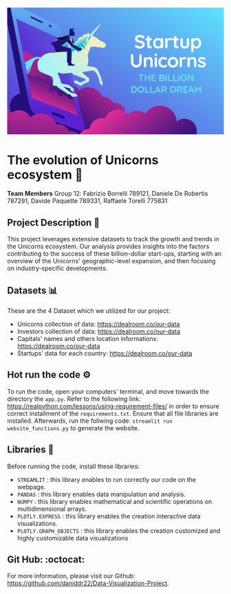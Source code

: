 ![Banner](https://github.com/daniddr22/Data-Visualization-Project/blob/main/1687247097069.png)

# The evolution of Unicorns ecosystem :unicorn:

**Team Members** 
Group 12: Fabrizio Borrelli 789121, Daniele De Robertis 787291, Davide Paquette 789331, Raffaele Torelli 775831

## Project Description :memo:

This project leverages extensive datasets to track the growth and trends in the Unicorns ecosystem. Our analysis provides insights into the factors contributing to the success of these billion-dollar start-ups, starting with an overview of the Unicorns' geographic-level expansion, and then focusing on industry-specific developments.

## Datasets :bar_chart:

These are the 4 Dataset which we utilized for our project:<br>
- Unicorns collection of data: <https://dealroom.co/our-data><br>
- Investors collection of data: <https://dealroom.co/our-data><br>
- Capitals' names and others location informations: <https://dealroom.co/our-data><br>
- Startups' data for each country: <https://dealroom.co/our-data><br>


## Hot run the code :gear:

To run the code, open your computers' terminal, and move towards the directory the `app.py`. Refer to the following link: <https://realpython.com/lessons/using-requirement-files/> in order to ensure correct installment of the `requirements.txt`. Ensure that all file libraries are installed. Afterwards, run the follwing code: `streamlit run website_functions.py` to generate the website.


## Libraries :book:
Before running the code, install these libraries:<br>
- `STREAMLIT` : this library enables to run correctly our code on the webpage.<br>
- `PANDAS` : this library enables data manipulation and analysis.<br>
- `NUMPY` : this library enables mathematical and scientific operations on multidimensional arrays.<br>
- `PLOTLY.EXPRESS` : this library enables the creation interactive data visualizations.
- `PLOTLY.GRAPH_OBJECTS` : this library enables the creation customized and highly customizable data visualizations

## Git Hub: :octocat:
For more information, please visit our Github: <https://github.com/daniddr22/Data-Visualization-Project>.
